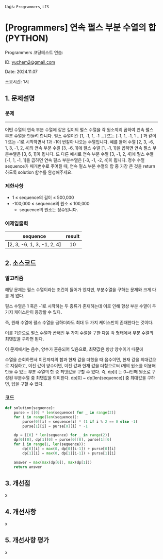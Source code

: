 tags: `Programmers`, `LIS`
# [Programmers] 연속 펄스 부분 수열의 합 (PYTHON)
Programmers 코딩테스트 연습:

ID: yuchem2@gmail.com

Date: 2024.11.07

소요시간: 1시

## 1. 문제설명

### 문제
---

어떤 수열의 연속 부분 수열에 같은 길이의 펄스 수열을 각 원소끼리 곱하여 연속 펄스 부분 수열을 만들려 합니다. 펄스 수열이란 [1, -1, 1, -1 …] 또는 [-1, 1, -1, 1 …] 과 같이 1 또는 -1로 시작하면서 1과 -1이 번갈아 나오는 수열입니다.
예를 들어 수열 [2, 3, -6, 1, 3, -1, 2, 4]의 연속 부분 수열 [3, -6, 1]에 펄스 수열 [1, -1, 1]을 곱하면 연속 펄스 부분수열은 [3, 6, 1]이 됩니다. 또 다른 예시로 연속 부분 수열 [3, -1, 2, 4]에 펄스 수열 [-1, 1, -1, 1]을 곱하면 연속 펄스 부분수열은 [-3, -1, -2, 4]이 됩니다.
정수 수열 sequence가 매개변수로 주어질 때, 연속 펄스 부분 수열의 합 중 가장 큰 것을 return 하도록 solution 함수를 완성해주세요.

### 제한사항
+ 1 ≤ sequence의 길이 ≤ 500,000
+ -100,000 ≤ sequence의 원소 ≤ 100,000
  + sequence의 원소는 정수입니다.

### 예제입출력
|sequence|	result|
| :--: | :--: |
|[2, 3, -6, 1, 3, -1, 2, 4]	|10|

## 2. 소스코드

### 알고리즘

해당 문제는 펄스 수열이라는 조건이 들어가 있지만, 부분수열을 구하는 문제와 크게 다를 게 없다. 

펄스 수열은 1 혹은 -1로 시작하는 두 종류가 존재하는데 이로 인해 항상 부분 수열이 두 가지 케이스만이 등장할 수 있다.

즉, 원래 수열에 펄스 수열을 곱하더라도 최대 두 가지 케이스만이 존재한다는 것이다. 

이를 기준으로 펄스 수열과 곱해진 두 가지 수열을 구한 다음 각 형태에서 부분 수열의 최댓값을 구하면 된다.

이 문제에서는 음수, 양수가 혼용되어 있음으로, 최댓값은 항상 양수이기 때문에 

수열을 순회하면서 이전까지의 합과 현재 값을 더했을 때 음수이면, 현재 값을 최대값으로 지젖하고, 이전 값이 양수이면, 이전 값과 현재 값을 더함으로써 i개의 원소를 이용해 만들 수 있는 부분 수열의 합 중 최댓값을 구할 수 있다. 
즉, dp[i] 는 0~i번째 원소로 구성된 부분수열 중 최댓값을 의미한다. dp[0] ~ dp[len(sequence)] 중 최대값을 구하면, 답을 구할 수 있다.

### 코드
```python
def solution(sequence):
    purse = [[0] * len(sequence) for _ in range(2)]
    for i in range(len(sequence)):
        purse[0][i] = sequence[i] * (1 if i % 2 == 0 else -1)
        purse[1][i] = purse[0][i] * -1
    
    dp = [[0] * len(sequence) for _ in range(2)]
    dp[0][0], dp[1][0] = purse[0][0], purse[1][0]
    for i in range(1, len(sequence)):
        dp[0][i] = max(0, dp[0][i-1]) + purse[0][i]
        dp[1][i] = max(0, dp[1][i-1]) + purse[1][i]
    
    answer = max(max(dp[0]), max(dp[1]))
    return answer
```
## 3. 개선점
x
## 4. 개선사항
x
## 5. 개선사항 평가
x
